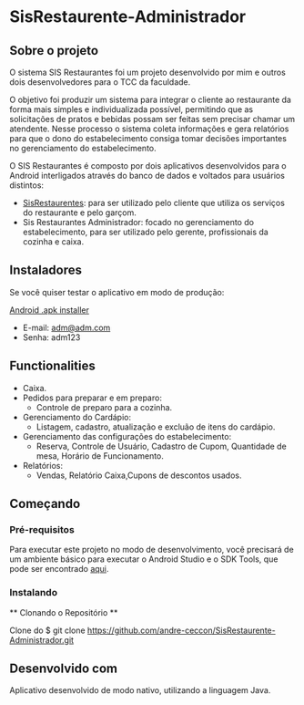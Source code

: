 # SisRestaurente-Administrador

## Sobre o projeto
O sistema SIS Restaurantes foi um projeto desenvolvido por mim e outros dois desenvolvedores para o TCC da faculdade.

O objetivo foi produzir um sistema para integrar o cliente ao restaurante da forma mais simples e individualizada possível, permitindo que as solicitações de pratos e bebidas possam ser feitas sem precisar chamar um atendente. Nesse processo o sistema coleta informações e gera relatórios para que o dono do estabelecimento consiga tomar decisões importantes no gerenciamento do estabelecimento.
	
O SIS Restaurantes é composto por dois aplicativos desenvolvidos para o Android interligados através do banco de dados e voltados para usuários distintos:
  - [SisRestaurentes](https://github.com/lucasfelipes2395/SisRestaurentes): para ser utilizado pelo cliente que utiliza os serviços do restaurante e pelo garçom.
  - Sis Restaurantes Administrador: focado no gerenciamento do estabelecimento, para ser utilizado pelo gerente, profissionais da cozinha e caixa.

## Instaladores
Se você quiser testar o aplicativo em modo de produção:

[Android .apk installer](https://play.google.com/store/apps/details?id=br.com.grupo17.sisrestaurentecozinha&hl=pt-BR)
  - E-mail: adm@adm.com 
  - Senha: adm123

## Functionalities
  - Caixa.
  - Pedidos para preparar e em preparo:
    - Controle de preparo para a cozinha.
  - Gerenciamento do Cardápio:
    - Listagem, cadastro, atualização e excluão de itens do cardápio.
  - Gerenciamento das configurações do estabelecimento:
    - Reserva, Controle de Usuário, Cadastro de Cupom, Quantidade de mesa, Horário de Funcionamento.
  - Relatórios:
    - Vendas, Relatório Caixa,Cupons de descontos usados.

## Começando

### Pré-requisitos
Para executar este projeto no modo de desenvolvimento, você precisará de um ambiente básico para executar o Android Studio e o SDK Tools, que pode ser encontrado [aqui](https://developer.android.com/about).

### Instalando
** Clonando o Repositório **

Clone do $ git clone https://github.com/andre-ceccon/SisRestaurente-Administrador.git

## Desenvolvido com
Aplicativo desenvolvido de modo nativo, utilizando a linguagem Java.
